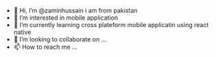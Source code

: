 - 👋 Hi, I’m @zaminhussain i am from pakistan
- 👀 I’m interested in mobile application 
- 🌱 I’m currently learning cross plateform mobile applicatin using react native
- 💞️ I’m looking to collaborate on ...
- 📫 How to reach me ...

<!---
zaminhussain/zaminhussain is a ✨ special ✨ repository because its `README.md` (this file) appears on your GitHub profile.
You can click the Preview link to take a look at your changes.
--->
